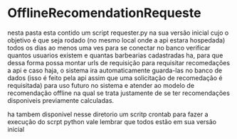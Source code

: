 # OfflineRecomendationRequeste

nesta pasta esta contido um script requester.py na sua versão inicial cujo o
objetivo é que seja rodado (no mesmo local onde a api estara hospedada) todos 
os dias ao menos uma ves para se conectar no banco verificar quantos usuarios
existem e quantas barbearias cadastradas ha, para que dessa forma possa montar
urls de requisição para requisitar recomedações a api e caso haja, o sistema ira
automaticamente guarda-las no banco de dados (isso é feito pela api assim que uma
solicitação de recomedação é requisitada) para uso futuro no sistema e atender ao 
modelo de recomendação offline na qual se trata justamente de se ter recomendações
disponiveis previamente calculadas.

ha tambem disponivel nesse diretorio um scritp crontab para fazer a execução do scrpt python
vale lembrar que todos estão em sua versão inicial